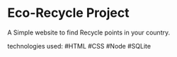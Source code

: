 # Eco-Recycle Project

A Simple website to find Recycle points in your country.

technologies used:
#HTML 
#CSS
#Node
#SQLite
